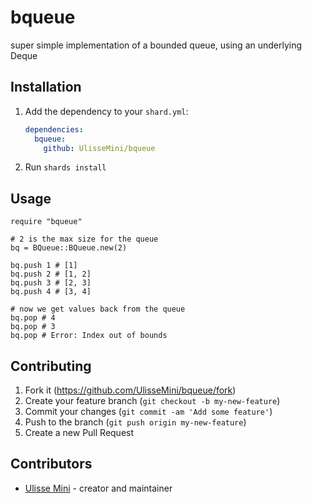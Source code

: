 # bqueue

super simple implementation of a bounded queue, using an underlying Deque

## Installation

1. Add the dependency to your `shard.yml`:

   ```yaml
   dependencies:
     bqueue:
       github: UlisseMini/bqueue
   ```

2. Run `shards install`

## Usage

```crystal
require "bqueue"

# 2 is the max size for the queue
bq = BQueue::BQueue.new(2)

bq.push 1 # [1]
bq.push 2 # [1, 2]
bq.push 3 # [2, 3]
bq.push 4 # [3, 4]

# now we get values back from the queue
bq.pop # 4
bq.pop # 3
bq.pop # Error: Index out of bounds
```

## Contributing

1. Fork it (<https://github.com/UlisseMini/bqueue/fork>)
2. Create your feature branch (`git checkout -b my-new-feature`)
3. Commit your changes (`git commit -am 'Add some feature'`)
4. Push to the branch (`git push origin my-new-feature`)
5. Create a new Pull Request

## Contributors

- [Ulisse Mini](https://github.com/UlisseMini) - creator and maintainer
